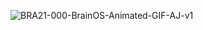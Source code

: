 ![BRA21-000-BrainOS-Animated-GIF-AJ-v1](https://user-images.githubusercontent.com/36712650/138167205-f2970521-f837-4958-9200-d8a2e616ac1b.gif)
